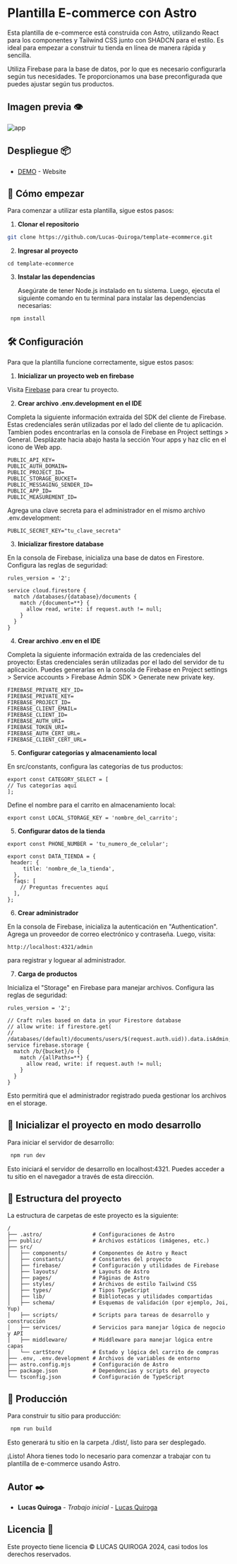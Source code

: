 # Plantilla E-commerce con Astro

Esta plantilla de e-commerce está construida con Astro, utilizando React para los componentes y Tailwind CSS junto con SHADCN para el estilo. Es ideal para empezar a construir tu tienda en línea de manera rápida y sencilla.

Utiliza Firebase para la base de datos, por lo que es necesario configurarla según tus necesidades. Te proporcionamos una base preconfigurada que puedes ajustar según tus productos.

## Imagen previa 👁

![app](https://res.cloudinary.com/dncmrwppr/image/upload/v1721185820/131shots_so_cmzoqs.png)

## Despliegue 📦

- [DEMO](https://template-ecommerce-rosy.vercel.app/) - Website

## 🚀 Cómo empezar

Para comenzar a utilizar esta plantilla, sigue estos pasos:

1. **Clonar el repositorio**

```sh
git clone https://github.com/Lucas-Quiroga/template-ecommerce.git
```

2. **Ingresar al proyecto**

```text
cd template-ecommerce
```

3. **Instalar las dependencias**

   Asegúrate de tener Node.js instalado en tu sistema. Luego, ejecuta el siguiente comando en tu terminal para instalar las dependencias necesarias:

```sh
 npm install
```

## 🛠️ Configuración

Para que la plantilla funcione correctamente, sigue estos pasos:

1. **Inicializar un proyecto web en firebase**

Visita [Firebase](https://firebase.google.com) para crear tu proyecto.

2. **Crear archivo .env.development en el IDE**

Completa la siguiente información extraída del SDK del cliente de Firebase. Estas credenciales serán utilizadas por el lado del cliente de tu aplicación. Tambien podes encontrarlas en la consola de Firebase en Project settings > General. Desplázate hacia abajo hasta la sección Your apps y haz clic en el icono de Web app.

```text
PUBLIC_API_KEY=
PUBLIC_AUTH_DOMAIN=
PUBLIC_PROJECT_ID=
PUBLIC_STORAGE_BUCKET=
PUBLIC_MESSAGING_SENDER_ID=
PUBLIC_APP_ID=
PUBLIC_MEASUREMENT_ID=
```

Agrega una clave secreta para el administrador en el mismo archivo .env.development:

```text
PUBLIC_SECRET_KEY="tu_clave_secreta"
```

3. **Inicializar firestore database**

En la consola de Firebase, inicializa una base de datos en Firestore. Configura las reglas de seguridad:

```text
rules_version = '2';

service cloud.firestore {
  match /databases/{database}/documents {
    match /{document=**} {
      allow read, write: if request.auth != null;
    }
  }
}
```

4. **Crear archivo .env en el IDE**

Completa la siguiente información extraída de las credenciales del proyecto: Estas credenciales serán utilizadas por el lado del servidor de tu aplicación. Puedes generarlas en la consola de Firebase en Project settings > Service accounts > Firebase Admin SDK > Generate new private key.

```text
FIREBASE_PRIVATE_KEY_ID=
FIREBASE_PRIVATE_KEY=
FIREBASE_PROJECT_ID=
FIREBASE_CLIENT_EMAIL=
FIREBASE_CLIENT_ID=
FIREBASE_AUTH_URI=
FIREBASE_TOKEN_URI=
FIREBASE_AUTH_CERT_URL=
FIREBASE_CLIENT_CERT_URL=
```

5. **Configurar categorías y almacenamiento local**

En src/constants, configura las categorías de tus productos:

```text
export const CATEGORY_SELECT = [
// Tus categorías aquí
];
```

Define el nombre para el carrito en almacenamiento local:

```text
export const LOCAL_STORAGE_KEY = 'nombre_del_carrito';
```

5. **Configurar datos de la tienda**

```text
export const PHONE_NUMBER = 'tu_numero_de_celular';

export const DATA_TIENDA = {
 header: {
     title: 'nombre_de_la_tienda',
  },
  faqs: [
    // Preguntas frecuentes aquí
  ],
};
```

6. **Crear administrador**

En la consola de Firebase, inicializa la autenticación en "Authentication". Agrega un proveedor de correo electrónico y contraseña. Luego, visita:

```text
http://localhost:4321/admin
```
para registrar y loguear al administrador.

7. **Carga de productos**

Inicializa el "Storage" en Firebase para manejar archivos. Configura las reglas de seguridad:

```text
rules_version = '2';

// Craft rules based on data in your Firestore database
// allow write: if firestore.get(
//    /databases/(default)/documents/users/$(request.auth.uid)).data.isAdmin;
service firebase.storage {
  match /b/{bucket}/o {
    match /{allPaths=**} {
      allow read, write: if request.auth != null;
    }
  }
}
```
Esto permitirá que el administrador registrado pueda gestionar los archivos en el storage.

## 🚀 Inicializar el proyecto en modo desarrollo

Para iniciar el servidor de desarrollo:

```sh
 npm run dev
```

Esto iniciará el servidor de desarrollo en localhost:4321. Puedes acceder a tu sitio en el navegador a través de esta dirección.

## 📁 Estructura del proyecto

La estructura de carpetas de este proyecto es la siguiente:

```text
/
├── .astro/                # Configuraciones de Astro
├── public/                # Archivos estáticos (imágenes, etc.)
├── src/
│   ├── components/        # Componentes de Astro y React
│   ├── constants/         # Constantes del proyecto
│   ├── firebase/          # Configuración y utilidades de Firebase
│   ├── layouts/           # Layouts de Astro
│   ├── pages/             # Páginas de Astro
│   ├── styles/            # Archivos de estilo Tailwind CSS
│   ├── types/             # Tipos TypeScript
│   ├── lib/               # Bibliotecas y utilidades compartidas
│   ├── schema/            # Esquemas de validación (por ejemplo, Joi, Yup)
│   ├── scripts/           # Scripts para tareas de desarrollo y construcción
│   ├── services/          # Servicios para manejar lógica de negocio y API
│   ├── middleware/        # Middleware para manejar lógica entre capas
│   └── cartStore/         # Estado y lógica del carrito de compras
├── .env, .env.development # Archivos de variables de entorno
├── astro.config.mjs       # Configuración de Astro
├── package.json           # Dependencias y scripts del proyecto
└── tsconfig.json          # Configuración de TypeScript
```

## 🛒 Producción

Para construir tu sitio para producción:

```sh
 npm run build
```

Esto generará tu sitio en la carpeta ./dist/, listo para ser desplegado.

¡Listo! Ahora tienes todo lo necesario para comenzar a trabajar con tu plantilla de e-commerce usando Astro.

## Autor ✒️

- **Lucas Quiroga** - _Trabajo inicial_ - [Lucas Quiroga](https://github.com/Lucas-Quiroga)

## Licencia 📄

Este proyecto tiene licencia © LUCAS QUIROGA 2024, casi todos los derechos reservados.
